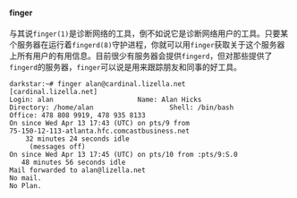 #### finger

与其说`finger(1)`是诊断网络的工具，倒不如说它是诊断网络用户的工具。只要某个服务器在运行着`fingerd(8)`守护进程，你就可以用`finger`获取关于这个服务器上所有用户的有用信息。目前很少有服务器会提供`fingerd`，但对那些提供了`fingerd`的服务器，`finger`可以说是用来跟踪朋友和同事的好工具。

```
darkstar:~# finger alan@cardinal.lizella.net
[cardinal.lizella.net]
Login: alan           			Name: Alan Hicks
Directory: /home/alan               	Shell: /bin/bash
Office: 478 808 9919, 478 935 8133
On since Wed Apr 13 17:43 (UTC) on pts/9 from
75-150-12-113-atlanta.hfc.comcastbusiness.net
    32 minutes 24 seconds idle
     (messages off)
On since Wed Apr 13 17:45 (UTC) on pts/10 from :pts/9:S.0
   48 minutes 56 seconds idle
Mail forwarded to alan@lizella.net
No mail.
No Plan.
```
